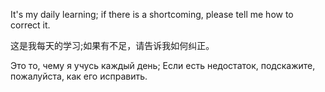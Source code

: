It's my daily learning; if there is a shortcoming, please tell me how to correct it.

这是我每天的学习;如果有不足，请告诉我如何纠正。

Это то, чему я учусь каждый день; Если есть недостаток, подскажите, пожалуйста, как его исправить.
